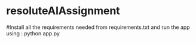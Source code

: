 # resoluteAIAssignment

#Install all the requirements needed from requirements.txt and run the app using : python app.py
